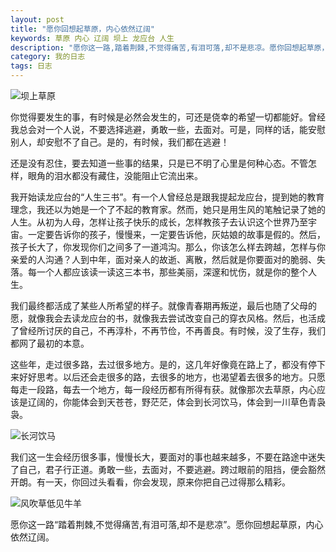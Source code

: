 ```yaml
---
layout: post
title: "愿你回想起草原，内心依然辽阔"
keywords: 草原 内心 辽阔 坝上 龙应台 人生
description: "愿你这一路,踏着荆棘,不觉得痛苦,有泪可落,却不是悲凉。愿你回想起草原，内心依然辽阔。"
category: 我的日志
tags: 日志
---
```


![坝上草原](http://wx3.sinaimg.cn/mw690/c3c88275ly1fg99zbd2v7j243k2b01l0.jpg)

你觉得要发生的事，有时候是必然会发生的，可还是侥幸的希望一切都能好。曾经我总会对一个人说，不要选择逃避，勇敢一些，去面对。可是，同样的话，能安慰别人，却安慰不了自己。是的，有时候，我们都在逃避！

还是没有忍住，要去知道一些事的结果，只是已不明了心里是何种心态。不管怎样，眼角的泪水都没有藏住，没能阻止它流出来。

我开始读龙应台的“人生三书”。有一个人曾经总是跟我提起龙应台，提到她的教育理念，我还以为她是一个了不起的教育家。然而，她只是用生风的笔触记录了她的人生。从初为人母，怎样让孩子快乐的成长，怎样教孩子去认识这个世界乃至宇宙。一定要告诉你的孩子，慢慢来，一定要告诉他，灰姑娘的故事是假的。然后，孩子长大了，你发现你们之间多了一道鸿沟。那么，你该怎么样去跨越，怎样与你亲爱的人沟通？人到中年，面对亲人的故逝、离散，然后就是你要面对的脆弱、失落。每一个人都应该读一读这三本书，那些美丽，深邃和忧伤，就是你的整个人生。

我们最终都活成了某些人所希望的样子。就像青春期再叛逆，最后也随了父母的愿，就像我会去读龙应台的书，就像我去尝试改变自己的穿衣风格。然后，也活成了曾经所讨厌的自己，不再淳朴，不再节俭，不再善良。有时候，没了生存，我们都网了最初的本意。

这些年，走过很多路，去过很多地方。是的，这几年好像竟在路上了，都没有停下来好好思考。以后还会走很多的路，去很多的地方，也渴望着去很多的地方。只愿每走一段路，每去一个地方，每一段经历都有所得有获。就像那次去草原，内心应该是辽阔的，你能体会到天苍苍，野茫茫，体会到长河饮马，体会到一川草色青袅袅。

![长河饮马](http://wx4.sinaimg.cn/mw690/c3c88275ly1fg99zdig68j20zk0qo0xj.jpg)

我们这一生会经历很多事，慢慢长大，要面对的事也越来越多，不要在路途中迷失了自己，君子行正道。勇敢一些，去面对，不要逃避。跨过眼前的阻挡，便会豁然开朗。有一天，你回过头看看，你会发现，原来你把自己过得那么精彩。

![风吹草低见牛羊](http://wx3.sinaimg.cn/mw690/c3c88275ly1fg99zcyh9gj243k2b0hdv.jpg)

愿你这一路“踏着荆棘,不觉得痛苦,有泪可落,却不是悲凉”。愿你回想起草原，内心依然辽阔。